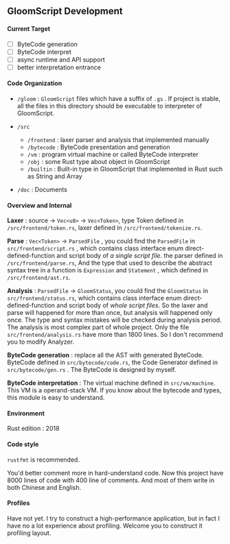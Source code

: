 ## GloomScript Development

#### Current Target

- [ ] ByteCode generation
- [ ] ByteCode interpret
- [ ] async runtime and API support
- [ ] better interpretation entrance

#### Code Organization

- `/gloom` : `GloomScript` files which have a suffix of `.gs` . If project is stable, all the files in this directory should be executable to interpreter of GloomScript.

- `/src`
    - `/frontend` : laxer parser and analysis that implemented manually
    - `/bytecode` : ByteCode presentation and generation
    - `/vm` : program virtual machine or called ByteCode interpreter
    - `/obj` : some Rust type about object in GloomScript
    - `/builtin` : Built-in type in GloomScript that implemented in Rust such as String and Array
- `/doc` : Documents

#### Overview and Internal

**Laxer** : source → `Vec<u8>` → `Vec<Token>`, type Token defined in `/src/frontend/token.rs`, laxer defined in `/src/frontend/tokenize.rs`.

**Parse** : `Vec<Token>` → `ParsedFile` , you could find the `ParsedFile` in `src/frontend/script.rs` , which contains class interface enum direct-defined-function and script body of *a single script file*. the parser defined in `/src/frontend/parse.rs`, And the type that used to describe the abstract syntax tree in a function is `Expression` and `Statement` , which defined in `/src/frontend/ast.rs`.

**Analysis** : `ParsedFile` → `GloomStatus`, you could find the `GloomStatus` in `src/frontend/status.rs`, which contains class interface enum direct-defined-function and script body of *whole script files*. So the laxer and parse will happened for more than once, but analysis will happened only once. The type and syntax mistakes will be checked during analysis period. The analysis is most complex part of whole project. Only the file `src/frontend/analysis.rs` have more than 1800 lines. So I don't recommend you to modify Analyzer.

**ByteCode generation** : replace all the AST with generated ByteCode. ByteCode defined in `src/bytecode/code.rs`, the Code Generator defined in `src/bytecode/gen.rs` . The ByteCode is designed by myself.

**ByteCode interpretation** : The virtual machine defined in `src/vm/machine`. This VM is a operand-stack VM. If you know about the bytecode and types, this module is easy to understand.

#### Environment 

Rust edition : 2018

#### Code style

`rustfmt` is recommended.

You'd better comment more in hard-understand code. Now this project have 8000 lines of code with 400 line of comments. And most of them write in both Chinese and English.

#### Profiles

Have not yet. I try to construct a high-performance application, but in fact I have no a lot experience about profiling. Welcome you to construct it profiling layout.

